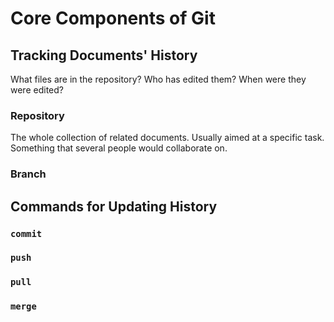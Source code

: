 # Core Components of Git
## Tracking Documents' History
What files are in the repository?
Who has edited them?
When were they were edited?
### Repository
The whole collection of related documents.
Usually aimed at a specific task.
Something that several people would collaborate on.
### Branch
## Commands for Updating History
### `commit`
### `push`
### `pull`
### `merge`
